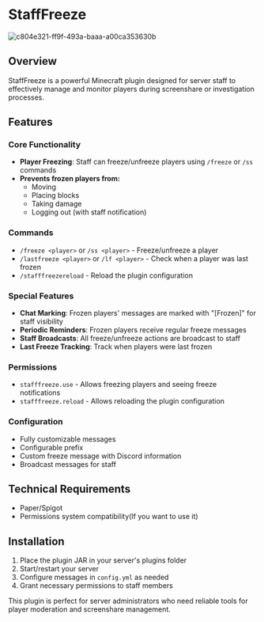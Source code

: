 # StaffFreeze 
![c804e321-ff9f-493a-baaa-a00ca353630b](https://github.com/user-attachments/assets/1776db64-5e82-4389-974b-60ce127c741a)

## Overview
StaffFreeze is a powerful Minecraft plugin designed for server staff to effectively manage and monitor players during screenshare or investigation processes.

## Features

### Core Functionality
- **Player Freezing**: Staff can freeze/unfreeze players using `/freeze` or `/ss` commands
- **Prevents frozen players from:**
  - Moving
  - Placing blocks
  - Taking damage
  - Logging out (with staff notification)

### Commands
- `/freeze <player>` or `/ss <player>` - Freeze/unfreeze a player
- `/lastfreeze <player>` or `/lf <player>` - Check when a player was last frozen
- `/stafffreezereload` - Reload the plugin configuration

### Special Features
- **Chat Marking**: Frozen players' messages are marked with "[Frozen]" for staff visibility
- **Periodic Reminders**: Frozen players receive regular freeze messages
- **Staff Broadcasts**: All freeze/unfreeze actions are broadcast to staff
- **Last Freeze Tracking**: Track when players were last frozen

### Permissions
- `stafffreeze.use` - Allows freezing players and seeing freeze notifications
- `stafffreeze.reload` - Allows reloading the plugin configuration

### Configuration
- Fully customizable messages
- Configurable prefix
- Custom freeze message with Discord information
- Broadcast messages for staff

## Technical Requirements
- Paper/Spigot
- Permissions system compatibility(If you want to use it)

## Installation
1. Place the plugin JAR in your server's plugins folder
2. Start/restart your server
3. Configure messages in `config.yml` as needed
4. Grant necessary permissions to staff members

This plugin is perfect for server administrators who need reliable tools for player moderation and screenshare management.

